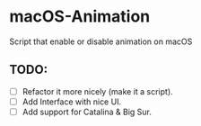 # macOS-Animation
Script that enable or disable animation on macOS

## TODO:
- [ ] Refactor it more nicely (make it a script).
- [ ] Add Interface with nice UI.
- [ ] Add support for Catalina & Big Sur.
